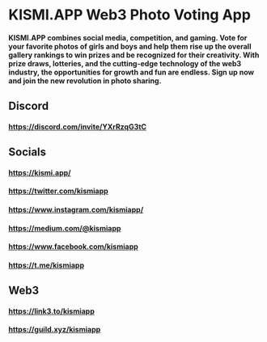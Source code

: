 # KISMI.APP Web3 Photo Voting App
#### KISMI.APP combines social media, competition, and gaming. Vote for your favorite photos of girls and boys and help them rise up the overall gallery rankings to win prizes and be recognized for their creativity. With prize draws, lotteries, and the cutting-edge technology of the web3 industry, the opportunities for growth and fun are endless. Sign up now and join the new revolution in photo sharing.

## Discord
#### https://discord.com/invite/YXrRzqG3tC 

## Socials

#### https://kismi.app/ 
#### https://twitter.com/kismiapp
#### https://www.instagram.com/kismiapp/ 
#### https://medium.com/@kismiapp 
#### https://www.facebook.com/kismiapp 
#### https://t.me/kismiapp

## Web3
#### https://link3.to/kismiapp 
#### https://guild.xyz/kismiapp

